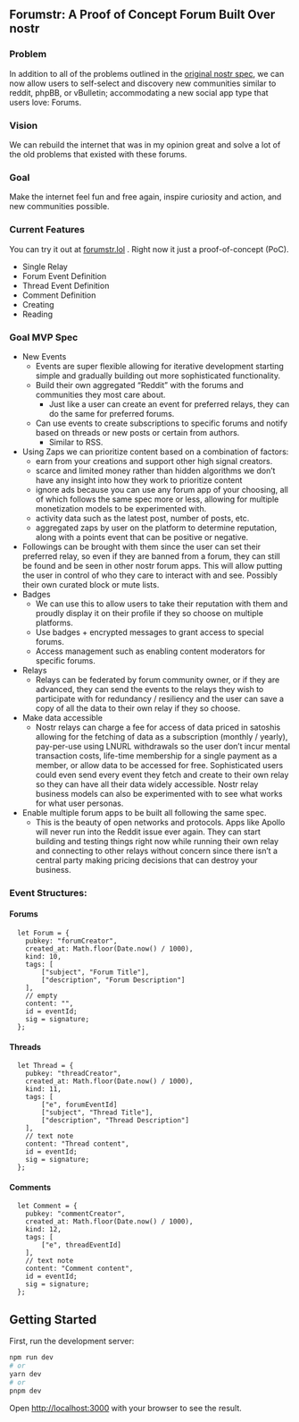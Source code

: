 ## Forumstr: A Proof of Concept Forum Built Over nostr

### Problem

In addition to all of the problems outlined in the [original nostr spec](https://github.com/nostr-protocol/nostr), we can now allow users to self-select and discovery new communities similar to reddit, phpBB, or vBulletin; accommodating a new social app type that users love: Forums. 

### Vision

We can rebuild the internet that was in my opinion great and solve a lot of the old problems that existed with these forums.

### Goal

Make the internet feel fun and free again, inspire curiosity and action, and new communities possible.

### Current Features

You can try it out at [forumstr.lol](https://forumstr.lol) . Right now it just a proof-of-concept (PoC).

- Single Relay
- Forum Event Definition
- Thread Event Definition
- Comment Definition
- Creating
- Reading

### Goal MVP Spec

- New Events
    - Events are super flexible allowing for iterative development starting simple and gradually building out more sophisticated functionality.
    - Build their own aggregated “Reddit” with the forums and communities they most care about.
        - Just like a user can create an event for preferred relays, they can do the same for preferred forums.
    - Can use events to create subscriptions to specific forums and notify based on threads or new posts or certain from authors.
        - Similar to RSS.
- Using Zaps we can prioritize content based on a combination of factors:
    - earn from your creations and support other high signal creators.
    - scarce and limited money rather than hidden algorithms we don’t have any insight into how they work to prioritize content
    - ignore ads because you can use any forum app of your choosing, all of which follows the same spec more or less, allowing for multiple monetization models to be experimented with.
    - activity data such as the latest post, number of posts, etc.
    - aggregated zaps by user on the platform to determine reputation, along with a points event that can be positive or negative.
- Followings can be brought with them since the user can set their preferred relay, so even if they are banned from a forum, they can still be found and be seen in other nostr forum apps. This will allow putting the user in control of who they care to interact with and see. Possibly their own curated block or mute lists.
- Badges
    - We can use this to allow users to take their reputation with them and proudly display it on their profile if they so choose on multiple platforms.
    - Use badges + encrypted messages to grant access to special forums.
    - Access management such as enabling content moderators for specific forums.
- Relays
    - Relays can be federated by forum community owner, or if they are advanced, they can send the events to the relays they wish to participate with for redundancy / resiliency and the user can save a copy of all the data to their own relay if they so choose.
- Make data accessible
    - Nostr relays can charge a fee for access of data priced in satoshis allowing for the fetching of data as a subscription (monthly / yearly), pay-per-use using LNURL withdrawals so the user don’t incur mental transaction costs, life-time membership  for a single payment as a member, or allow data to be accessed for free. Sophisticated users could even send every event they fetch and create to their own relay so they can have all their data widely accessible. Nostr relay business models can also be experimented with to see what works for what user personas.
- Enable multiple forum apps to be built all following the same spec.
    - This is the beauty of open networks and protocols. Apps like Apollo will never run into the Reddit issue ever again. They can start building and testing things right now while running their own relay and connecting to other relays without concern since there isn’t a central party making pricing decisions that can destroy your business.
    
### Event Structures:

#### Forums
```
  let Forum = {
    pubkey: "forumCreator",
    created_at: Math.floor(Date.now() / 1000),
    kind: 10,
    tags: [
        ["subject", "Forum Title"],
        ["description", "Forum Description"]
    ],
    // empty
    content: "",
    id = eventId;
    sig = signature;
  };
```

#### Threads
```
  let Thread = {
    pubkey: "threadCreator",
    created_at: Math.floor(Date.now() / 1000),
    kind: 11,
    tags: [
        ["e", forumEventId]
        ["subject", "Thread Title"],
        ["description", "Thread Description"]
    ],
    // text note
    content: "Thread content",
    id = eventId;
    sig = signature;
  };
```

#### Comments
```
  let Comment = {
    pubkey: "commentCreator",
    created_at: Math.floor(Date.now() / 1000),
    kind: 12,
    tags: [
        ["e", threadEventId]
    ],
    // text note
    content: "Comment content",
    id = eventId;
    sig = signature;
  };
```

## Getting Started

First, run the development server:

```bash
npm run dev
# or
yarn dev
# or
pnpm dev
```

Open [http://localhost:3000](http://localhost:3000) with your browser to see the result.

